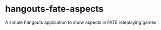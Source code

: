 hangouts-fate-aspects
=====================

A simple hangouts application to show aspects in FATE roleplaying games
